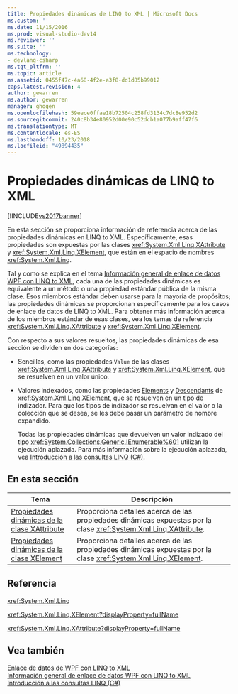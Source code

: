 ```yaml
---
title: Propiedades dinámicas de LINQ to XML | Microsoft Docs
ms.custom: ''
ms.date: 11/15/2016
ms.prod: visual-studio-dev14
ms.reviewer: ''
ms.suite: ''
ms.technology:
- devlang-csharp
ms.tgt_pltfrm: ''
ms.topic: article
ms.assetid: 0455f47c-4a68-4f2e-a3f8-dd1d85b99012
caps.latest.revision: 4
author: gewarren
ms.author: gewarren
manager: ghogen
ms.openlocfilehash: 59eece0ffae18b72504c258fd3134c7dc8e952d2
ms.sourcegitcommit: 240c8b34e80952d00e90c52dcb1a077b9aff47f6
ms.translationtype: MT
ms.contentlocale: es-ES
ms.lasthandoff: 10/23/2018
ms.locfileid: "49894435"
---
```

# <a name="linq-to-xml-dynamic-properties"></a>Propiedades dinámicas de LINQ to XML
[!INCLUDE[vs2017banner](../includes/vs2017banner.md)]

En esta sección se proporciona información de referencia acerca de las propiedades dinámicas en LINQ to XML. Específicamente, esas propiedades son expuestas por las clases <xref:System.Xml.Linq.XAttribute> y <xref:System.Xml.Linq.XElement>, que están en el espacio de nombres <xref:System.Xml.Linq>.  
  
 Tal y como se explica en el tema [Información general de enlace de datos WPF con LINQ to XML](../designers/wpf-data-binding-with-linq-to-xml-overview.md), cada una de las propiedades dinámicas es equivalente a un método o una propiedad estándar pública de la misma clase. Esos miembros estándar deben usarse para la mayoría de propósitos; las propiedades dinámicas se proporcionan específicamente para los casos de enlace de datos de LINQ to XML. Para obtener más información acerca de los miembros estándar de esas clases, vea los temas de referencia <xref:System.Xml.Linq.XAttribute> y <xref:System.Xml.Linq.XElement>.  
  
 Con respecto a sus valores resueltos, las propiedades dinámicas de esa sección se dividen en dos categorías:  
  
- Sencillas, como las propiedades `Value` de las clases <xref:System.Xml.Linq.XAttribute> y <xref:System.Xml.Linq.XElement>, que se resuelven en un valor único.  
  
- Valores indexados, como las propiedades [Elements](../designers/elements-xelement-dynamic-property.md) y [Descendants](../designers/descendants-xelement-dynamic-property.md) de <xref:System.Xml.Linq.XElement>, que se resuelven en un tipo de indizador. Para que los tipos de indizador se resuelvan en el valor o la colección que se desea, se les debe pasar un parámetro de nombre expandido.  
  
  Todas las propiedades dinámicas que devuelven un valor indizado del tipo <xref:System.Collections.Generic.IEnumerable%601> utilizan la ejecución aplazada. Para más información sobre la ejecución aplazada, vea [Introducción a las consultas LINQ (C#)](http://msdn.microsoft.com/library/37895c02-268c-41d5-be39-f7d936fa88a8).  
  
## <a name="in-this-section"></a>En esta sección  
  
|Tema|Descripción|  
|-----------|-----------------|  
|[Propiedades dinámicas de la clase XAttribute](../designers/xattribute-class-dynamic-properties.md)|Proporciona detalles acerca de las propiedades dinámicas expuestas por la clase <xref:System.Xml.Linq.XAttribute>.|  
|[Propiedades dinámicas de la clase XElement](../designers/xelement-class-dynamic-properties.md)|Proporciona detalles acerca de las propiedades dinámicas expuestas por la clase <xref:System.Xml.Linq.XElement>.|  
  
## <a name="reference"></a>Referencia  
 <xref:System.Xml.Linq>  
  
 <xref:System.Xml.Linq.XElement?displayProperty=fullName>  
  
 <xref:System.Xml.Linq.XAttribute?displayProperty=fullName>  
  
## <a name="see-also"></a>Vea también  
 [Enlace de datos de WPF con LINQ to XML](../designers/wpf-data-binding-with-linq-to-xml.md)   
 [Información general de enlace de datos WPF con LINQ to XML](../designers/wpf-data-binding-with-linq-to-xml-overview.md)   
 [Introducción a las consultas LINQ (C#)](http://msdn.microsoft.com/library/37895c02-268c-41d5-be39-f7d936fa88a8)



